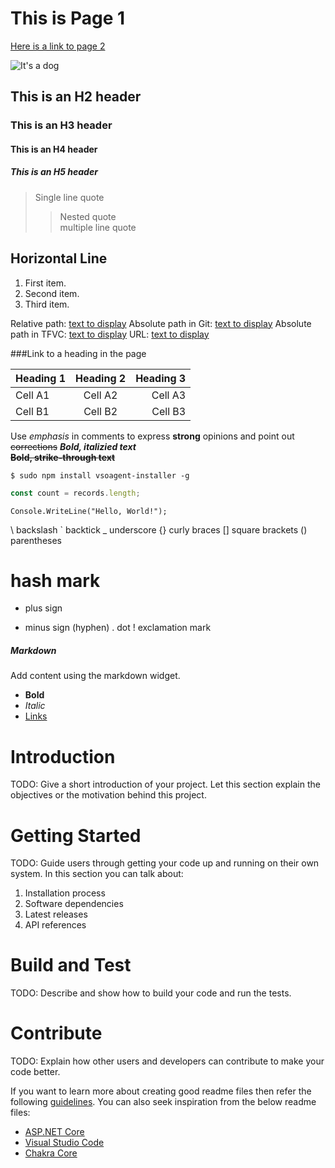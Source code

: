 
# This is Page 1
[Here is a link to page 2](./Confluence/page2.md)

![It's a dog](https://encrypted-tbn0.gstatic.com/images?q=tbn:ANd9GcSSD0f8BoMDm2mkdomOmIxAQd-q8ejBrnsYfE_0A6WrfTYwDX7GWQS1eiGo)

## This is an H2 header
### This is an H3 header
#### This is an H4 header
##### This is an H5 header

    
  
> Single line quote
>> Nested quote   
> multiple line
> quote

Horizontal Line
----

1. First item.
2. Second item.
3. Third item.

Relative path: [text to display](./target.md) 
Absolute path in Git: [text to display](/folder/target.md) 
Absolute path in TFVC: [text to display]($/project/folder/target.md)
URL: [text to display](http://address.com) 

###Link to a heading in the page


| Heading 1 | Heading 2 | Heading 3 |  
|-----------|:-----------:|-----------:|  
| Cell A1 | Cell A2 | Cell A3 |  
| Cell B1 | Cell B2 | Cell B3 |  

Use _emphasis_ in comments to express **strong** opinions and point out ~~corrections~~ 
**_Bold, italizied text_**  
**~~Bold, strike-through text~~**

```
$ sudo npm install vsoagent-installer -g  
```

```js
const count = records.length;
```

```
Console.WriteLine("Hello, World!");
```


\ backslash 
` backtick
_ underscore
{} curly braces 
[] square brackets
() parentheses
# hash mark 
+ plus sign
- minus sign (hyphen)
. dot 
! exclamation mark

##### Markdown
Add content using the markdown widget.
- **Bold**
- *Italic*
- [Links]()


# Introduction
TODO: Give a short introduction of your project. Let this section explain the objectives or the motivation behind this project. 

# Getting Started
TODO: Guide users through getting your code up and running on their own system. In this section you can talk about:
1.	Installation process
2.	Software dependencies
3.	Latest releases
4.	API references

# Build and Test
TODO: Describe and show how to build your code and run the tests. 

# Contribute
TODO: Explain how other users and developers can contribute to make your code better. 

If you want to learn more about creating good readme files then refer the following [guidelines](https://www.visualstudio.com/en-us/docs/git/create-a-readme). You can also seek inspiration from the below readme files:
- [ASP.NET Core](https://github.com/aspnet/Home)
- [Visual Studio Code](https://github.com/Microsoft/vscode)
- [Chakra Core](https://github.com/Microsoft/ChakraCore)
